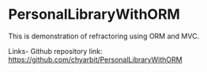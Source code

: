 # PersonalLibraryWithORM

This is demonstration of refractoring using ORM and MVC.

Links-
Github repository link: https://github.com/chyarbit/PersonalLibraryWithORM
